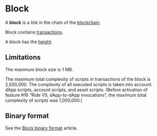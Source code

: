 # Block

A **block** is a link in the chain of the [blockchain](/en/blockchain/blockchain/).

Block contains [transactions](/en/blockchain/transaction/).

A block has the [height](/en/blockchain/block/block-height).

## Limitations

The maximum block size is 1 MB.

The maximum total complexity of scripts in transactions of the block is 2,500,000. The complexity of all executed scripts is taken into account: dApp scripts, account scripts, and asset scripts. (Before activation of feature #16 “Ride V5, dApp-to-dApp invocations”, the maximum total complexity of scripts was 1,000,000.)

## Binary format

See the [Block binary format](/en/blockchain/binary-format/block-binary-format) article.
